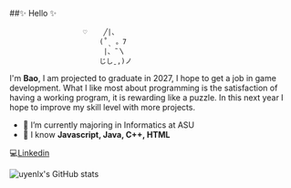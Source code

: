 ##✨ Hello  ✨
                      
                      ♡    ╱|、
                          (˚ˎ 。7  
                           |、˜〵          
                          じしˍ,)ノ
I'm **Bao**, I am projected to graduate in 2027, I hope to get a job in game development. What I like most about programming is the satisfaction of having a working program, it is rewarding like a puzzle. In this next year I hope to improve my skill level with more projects.

- 🌱 I’m currently majoring in Informatics at ASU
- 🤔 I know **Javascript, Java, C++, HTML**

💻[Linkedin](https://www.linkedin.com/in/bao-uyen-le/)
<!--
**uyenlx/uyenlx** is a ✨ _special_ ✨ repository because its `README.md` (this file) appears on your GitHub profile.

Here are some ideas to get you started:

- 🔭 I’m currently working on ...
- 🌱 I’m currently learning ...
- 👯 I’m looking to collaborate on ...
- 🤔 I’m looking for help with ...
- 💬 Ask me about ...
- 📫 How to reach me: ...
- 😄 Pronouns: ...
- ⚡ Fun fact: ...
-->
![uyenlx's GitHub stats](https://github-readme-stats.vercel.app/api?username=uyenlx&theme=moltack&show_icons=true)


